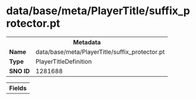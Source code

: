 <h1>data/base/meta/PlayerTitle/suffix_protector.pt</h1><table><tr><th colspan="100%">Metadata</th></tr><tr><td><b>Name</b></td><td>data/base/meta/PlayerTitle/suffix_protector.pt</td></tr><tr><td><b>Type</b></td><td>PlayerTitleDefinition</td></tr><tr><td><b>SNO ID</b></td><td>1281688</td></tr></table>

<table><tr><th colspan="100%">Fields</th></tr></table>

